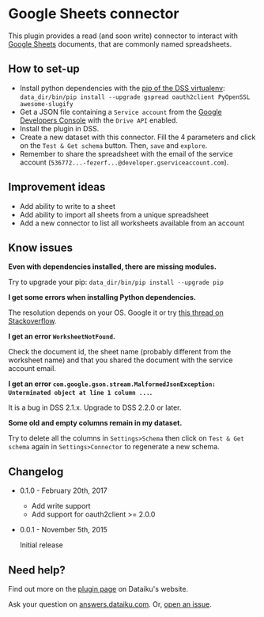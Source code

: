# Google Sheets connector

This plugin provides a read (and soon write) connector to interact with [Google Sheets](https://www.google.com/intl/en_us/sheets/about/) documents, that are commonly named spreadsheets.

## How to set-up

* Install python dependencies with the [pip of the DSS virtualenv](http://learn.dataiku.com/howto/code/python/install-python-packages.html): `data_dir/bin/pip install --upgrade gspread oauth2client PyOpenSSL awesome-slugify`
* Get a JSON file containing a `Service account` from the [Google Developers Console](https://console.developers.google.com/project) with the `Drive API` enabled.
* Install the plugin in DSS.
* Create a new dataset with this connector. Fill the 4 parameters and click on the `Test & Get schema` button. Then, `save` and `explore`.
* Remember to share the spreadsheet with the email of the service account (`536772...-fezerf...@developer.gserviceaccount.com`).

## Improvement ideas

* Add ability to write to a sheet
* Add ability to import all sheets from a unique spreadsheet
* Add a new connector to list all worksheets available from an account

## Know issues

**Even with dependencies installed, there are missing modules.**

Try to upgrade your pip: `data_dir/bin/pip install --upgrade pip`

**I get some errors when installing Python dependencies.**

The resolution depends on your OS. Google it or try [this thread on Stackoverflow](http://stackoverflow.com/questions/22073516/failed-to-install-python-cryptography-package-with-pip-and-setup-py).

**I get an error `WorksheetNotFound`.**

Check the document id, the sheet name (probably different from the worksheet name) and that you shared the document with the service account email.

**I get an error `com.google.gson.stream.MalformedJsonException: Unterminated object at line 1 column ...`.**

It is a bug in DSS 2.1.x. Upgrade to DSS 2.2.0 or later.

**Some old and empty columns remain in my dataset.**

Try to delete all the columns in `Settings>Schema` then click on `Test & Get schema` again in `Settings>Connector` to regenerate a new schema.

## Changelog

* 0.1.0 - February 20th, 2017

	- Add write support
	- Add support for oauth2client >= 2.0.0

* 0.0.1 - November 5th, 2015

	Initial release

## Need help?

Find out more on the [plugin page](https://www.dataiku.com/community/plugins/info/googlesheets.html) on Dataiku's website.

Ask your question on [answers.dataiku.com](https://answers.dataiku.com). Or, [open an issue](https://github.com/dataiku/dataiku-contrib/issues).
